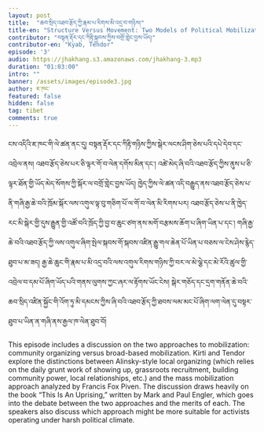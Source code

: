 ```yaml
---
layout: post
title:  "ཆབ་སྲིད་འཐབ་རྩོད་ཀྱི་རྣམ་པ་རིགས་མི་འདྲ་བ་གཉིས།"
title-en: "Structure Versus Movement: Two Models of Political Mobilization"
contributor: "བསྟན་རྡོར་དང་ཀིརྟི་སྐྱབས་ཀྱིས་བགྲོ་གླེང་བྱས་ཡོད།"
contributor-en: "Kyab, Tendor"
episode: '3'
audio: https://jhakhang.s3.amazonaws.com/jhakhang-3.mp3
duration: "01:03:00"
intro: ""
banner: /assets/images/episode3.jpg
author: ཇ་ཁང་
featured: false
hidden: false
tag: tibet
comments: true
---
```

ངས་འདིའི་ཇ་ཁང་གི་ལེ་ཚན་ནང་དུ། བསྟན་རྡོར་དང་ཀིརྟི་གཉིས་ཀྱིས་སྒེར་ལངས་ཤིག་ཅེས་པའི་དཔེ་དེབ་དང་འབྲེལ་ནས། འཐབ་རྩོད་ཅེས་པར་ཅི་ལྟར་གོ་བ་ལེན་དགོས་མིན་དང་། འཚེ་མེད་ཞི་བའི་འཐབ་རྩོད་ཀྱིས་ནུས་པ་ཅི་ལྟར་ཐོན་གྱི་ཡོད་མེད་སོགས་ཀྱི་སྐོར་ལ་བགྲོ་གླེང་བྱས་ཡོད། ཁྱེད་ཀྱིས་ལེ་ཚན་འདི་བརྒྱུད་ནས་འཐབ་རྩོད་ཅེས་པ་ནི་གཞི་རྒྱ་ཆེ་བའི་ཁྲོམ་སྐོར་ལས་འགུལ་ལྟ་བུ་གཅིག་པོ་ལ་གོ་བ་ལེན་མི་རིགས་པར། འཐབ་རྩོད་ཅེས་པ་ནི་ཁྱེད་རང་མི་སྒེར་གྱི་དུས་རྒྱུན་གྱི་འཚོ་བའི་ཁྲོད་ཀྱི་བྱ་བ་ཆུང་ཙག་ནས་མགོ་བརྩམས་ཆོག་པ་ཞིག་ཡིན་པ་དང་།  གཞི་རྒྱ་ཆེ་བའི་འཐབ་རྩོད་ཀྱི་ལས་འགུལ་ཞིག་སྤེལ་སྐབས་གོ་སྐབས་འཛིན་རྒྱུ་གལ་ཆེན་པོ་ཡིན་པ་བཅས་ལ་ངེས་ཤེས་རྙེད་ཐུབ་པ་མ་ཟད། རྒྱ་ཆེ་ཆུང་གི་རྣམ་པ་མི་འདྲ་བའི་ལས་འགུལ་རིགས་གཉིས་ཀྱི་བར་ལ་མེ་ལྕེ་དང་མེ་རོའི་ཚུལ་གྱི་འབྲེལ་བ་དམ་པོ་ཞིག་ཡོད་པའི་གནས་ལུགས་ཀྱང་ཞར་ལ་རྟོགས་ཡོང་ངེས། སྒེར་གཅོད་དང་དྲག་གནོན་ཆེ་བའི་ཆབ་སྲིད་འཛིན་སྐྱོང་གི་འོག་ཏུ་མི་དམངས་ཀྱིས་ཞི་བའི་འཐབ་རྩོད་ཀྱི་ཐབས་ལམ་མང་པོ་ཞིག་ལག་ལེན་དུ་བསྟར་ཐུབ་པ་ཡིན་ན་གཞི་ནས་རྒྱལ་ཁ་ལེན་ཐུབ་བོ།

This episode includes a discussion on the two approaches to mobilization: community organizing versus broad-based mobilization. Kirti and Tendor explore the distinctions between Alinsky-style local organizing (which relies on the daily grunt work of showing up, grassroots recruitment, building community power, local relationships, etc.) and the mass mobilization approach analyzed by Francis Fox Piven. The discussion draws heavily on the book “This Is An Uprising,” written by Mark and Paul Engler, which goes into the debate between the two approaches and the merits of each. The speakers also discuss which approach might be more suitable for activists operating under harsh political climate.

  



